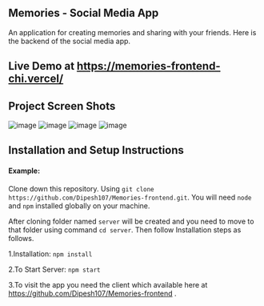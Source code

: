 ## Memories - Social Media App
An application for creating memories and sharing with your friends.
Here is the backend of the social media app.

## Live Demo at https://memories-frontend-chi.vercel/

## Project Screen Shots
![image](https://user-images.githubusercontent.com/71844445/190237449-0ddd6577-5771-46b5-ab1c-891b34da288c.png)
![image](https://user-images.githubusercontent.com/71844445/190237349-37383677-40a8-475b-9181-9202b2e07ed3.png)
![image](https://user-images.githubusercontent.com/71844445/190237590-d59c261d-5479-4748-85c1-2ea19b1986c7.png)
![image](https://user-images.githubusercontent.com/71844445/190237685-2d0318f3-195c-45de-b962-0c293ab22152.png)


## Installation and Setup Instructions

#### Example:  

Clone down this repository. Using `git clone https://github.com/Dipesh107/Memories-frontend.git`.
You will need `node` and `npm` installed globally on your machine.

After cloning folder named `server` will be created and you need to move to that folder using command `cd server`.
Then follow Installation steps as follows.

1.Installation: `npm install`  

2.To Start Server: `npm start`  

3.To visit the app you need the client which available here at https://github.com/Dipesh107/Memories-frontend .
